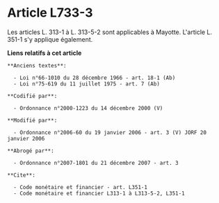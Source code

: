 # Article L733-3

Les articles L. 313-1 à L. 313-5-2 sont applicables à Mayotte. L'article L. 351-1 s'y applique également.

**Liens relatifs à cet article**

	**Anciens textes**:

	  - Loi n°66-1010 du 28 décembre 1966 - art. 18-1 (Ab)
	  - Loi n°75-619 du 11 juillet 1975 - art. 7 (Ab)

	**Codifié par**:

	  - Ordonnance n°2000-1223 du 14 décembre 2000 (V)

	**Modifié par**:

	  - Ordonnance n°2006-60 du 19 janvier 2006 - art. 3 (V) JORF 20 janvier 2006

	**Abrogé par**:

	  - Ordonnance n°2007-1801 du 21 décembre 2007 - art. 3

	**Cite**:

	  - Code monétaire et financier - art. L351-1
	  - Code monétaire et financier L313-1 à L313-5-2, L351-1
